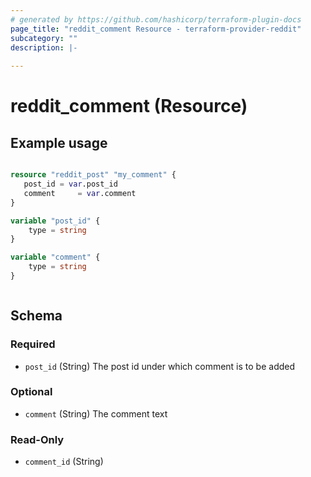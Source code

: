 ```yaml
---
# generated by https://github.com/hashicorp/terraform-plugin-docs
page_title: "reddit_comment Resource - terraform-provider-reddit"
subcategory: ""
description: |-
  
---
```


# reddit_comment (Resource)


## Example usage


```terraform 

resource "reddit_post" "my_comment" {
   post_id = var.post_id
   comment     = var.comment
}

variable "post_id" {
    type = string
}

variable "comment" {
    type = string
}



```




<!-- schema generated by tfplugindocs -->
## Schema

### Required

- `post_id` (String) The post id under which comment is to be added

### Optional

- `comment` (String) The comment text

### Read-Only

- `comment_id` (String)